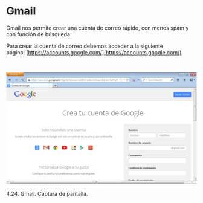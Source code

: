
# Gmail

Gmail nos permite crear una cuenta de correo rápido, con menos spam y con función de búsqueda.

Para crear la cuenta de correo debemos acceder a la siguiente página: [https://accounts.google.com/](https://accounts.google.com/)

 


![](img/gmail.jpg)

 4.24. Gmail. Captura de pantalla.

